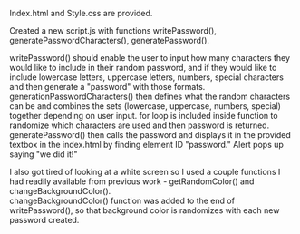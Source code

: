 Index.html and Style.css are provided.

Created a new script.js with functions writePassword(), generatePasswordCharacters(), generatePassword().  

writePassword() should enable the user to input how many characters they would like to include in their random password, and if they would like to include lowercase letters, uppercase letters, numbers, special characters and then generate a "password" with those formats.
generationPasswordCharacters() then defines what the random characters can be and combines the sets (lowercase, uppercase, numbers, special) together depending on user input.  for loop is included inside function to randomize which characters are used and then password is returned.
generatePassword() then calls the password and displays it in the provided textbox in the index.html by finding element ID "password."  Alert pops up saying "we did it!"

I also got tired of looking at a white screen so I used a couple functions I had readily available from previous work - getRandomColor() and changeBackgroundColor().  
changeBackgroundColor() function was added to the end of writePassword(), so that background color is randomizes with each new password created.

